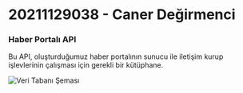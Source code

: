 # 20211129038 - Caner Değirmenci
### Haber Portalı API

Bu API, oluşturduğumuz haber portalının sunucu ile iletişim kurup işlevlerinin çalışması için gerekli bir kütüphane.

![Veri Tabanı Şeması](https://user-images.githubusercontent.com/122550784/236807036-5b5e8146-386a-4870-b2b9-05eecc22c789.png)
